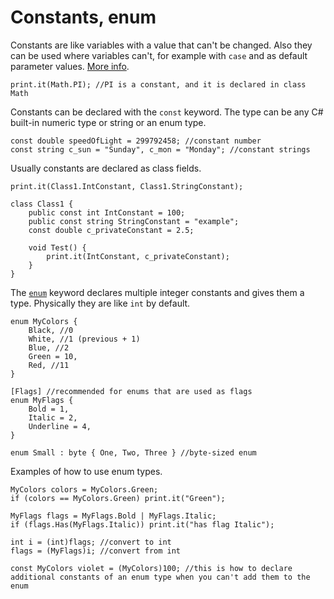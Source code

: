 # Constants, enum

Constants are like variables with a value that can't be changed. Also they can be used where variables can't, for example with `case` and as default parameter values. [More info](https://www.google.com/search?q=C%23+constants).

```
print.it(Math.PI); //PI is a constant, and it is declared in class Math
```

Constants can be declared with the `const` keyword. The type can be any C# built-in numeric type or string or an enum type.

```
const double speedOfLight = 299792458; //constant number
const string c_sun = "Sunday", c_mon = "Monday"; //constant strings
```

Usually constants are declared as class fields.

```
print.it(Class1.IntConstant, Class1.StringConstant);

class Class1 {
	public const int IntConstant = 100;
	public const string StringConstant = "example";
	const double c_privateConstant = 2.5;
	
	void Test() {
		print.it(IntConstant, c_privateConstant);
	}
}
```

The [`enum`](https://www.google.com/search?q=enum+enumeration+types%2C+C%23+reference) keyword declares multiple integer constants and gives them a type. Physically they are like `int` by default.

```
enum MyColors {
	Black, //0
	White, //1 (previous + 1)
	Blue, //2
	Green = 10,
	Red, //11
}

[Flags] //recommended for enums that are used as flags
enum MyFlags {
	Bold = 1,
	Italic = 2,
	Underline = 4,
}

enum Small : byte { One, Two, Three } //byte-sized enum
```

Examples of how to use enum types.

```
MyColors colors = MyColors.Green;
if (colors == MyColors.Green) print.it("Green");

MyFlags flags = MyFlags.Bold | MyFlags.Italic;
if (flags.Has(MyFlags.Italic)) print.it("has flag Italic");

int i = (int)flags; //convert to int
flags = (MyFlags)i; //convert from int

const MyColors violet = (MyColors)100; //this is how to declare additional constants of an enum type when you can't add them to the enum
```